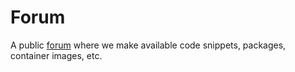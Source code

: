 # Forum

A public [forum](https://en.wikipedia.org/wiki/Roman_Forum) where we make available code snippets, packages, container images, etc.
